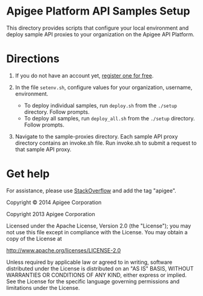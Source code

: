 # Apigee Platform API Samples Setup

This directory provides scripts that configure your local environment and deploy sample API proxies to your organization on the Apigee API Platform.

# Directions

1. If you do not have an account yet, [register one for free](https://accounts.apigee.com/accounts/sign_up).

2. In the file `setenv.sh`, configure values for your organization, username, environment.

    * To deploy individual samples, run `deploy.sh` from the `./setup` directory.
Follow prompts.
	* To deploy all samples, run `deploy_all.sh` from the `./setup` directory. 
Follow prompts.

4. Navigate to the sample-proxies directory. Each sample API proxy directory contains an invoke.sh file. Run invoke.sh to submit a request to that sample API proxy.

# Get help

For assistance, please use [StackOverflow](http://stackoverflow.com/tags/apigee) and add the tag "apigee".

Copyright © 2014 Apigee Corporation

Copyright 2013 Apigee Corporation

Licensed under the Apache License, Version 2.0 (the "License"); you may not use
this file except in compliance with the License. You may obtain a copy
of the License at

http://www.apache.org/licenses/LICENSE-2.0

Unless required by applicable law or agreed to in writing, software
distributed under the License is distributed on an "AS IS" BASIS,
WITHOUT WARRANTIES OR CONDITIONS OF ANY KIND, either express or implied.
See the License for the specific language governing permissions and
limitations under the License.

